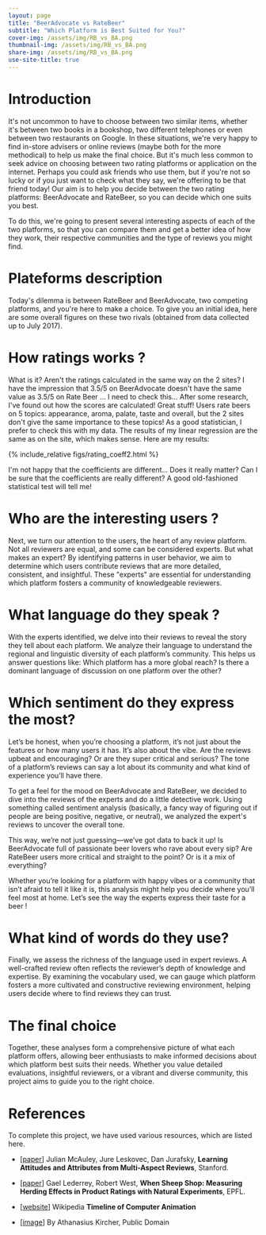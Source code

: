 ```yaml
---
layout: page
title: "BeerAdvocate vs RateBeer" 
subtitle: "Which Platform is Best Suited for You?"
cover-img: /assets/img/RB_vs_BA.png
thumbnail-img: /assets/img/RB_vs_BA.png
share-img: /assets/img/RB_vs_BA.png
use-site-title: true
---
```


# Introduction
It's not uncommon to have to choose between two similar items, whether it's between two books in a bookshop, two different telephones or even between two restaurants on Google. In these situations, we're very happy to find in-store advisers or online reviews (maybe both for the more methodical) to help us make the final choice. But it's much less common to seek advice on choosing between two rating platforms or application on the internet. Perhaps you could ask friends who use them, but if you're not so lucky or if you just want to check what they say, we're offering to be that friend today! Our aim is to help you decide between the two rating platforms: BeerAdvocate and RateBeer, so you can decide which one suits you best. 

To do this, we're going to present several interesting aspects of each of the two platforms, so that you can compare them and get a better idea of how they work, their respective communities and the type of reviews you might find.

# Plateforms description

Today's dilemma is between RateBeer and BeerAdvocate, two competing platforms, and you're here to make a choice. To give you an initial idea, here are some overall figures on these two rivals (obtained from data collected up to July 2017).

# How ratings works ?

What is it? Aren't the ratings calculated in the same way on the 2 sites? I have the impression that 3.5/5 on BeerAdvocate doesn't have the same value as 3.5/5 on Rate Beer ... I need to check this...
After some research, I've found out how the scores are calculated! Great stuff! Users rate beers on 5 topics: appearance, aroma, palate, taste and overall, but the 2 sites don't give the same importance to these topics! As a good statistician, I prefer to check this with my data. The results of my linear regression are the same as on the site, which makes sense. Here are my results: 

{% include_relative figs/rating_coeff2.html %}

I'm not happy that the coefficients are different... Does it really matter? Can I be sure that the coefficients are really different? A good old-fashioned statistical test will tell me!  


# Who are the interesting users ?

Next, we turn our attention to the users, the heart of any review platform. Not all reviewers are equal, and some can be considered experts. But what makes an expert? By identifying patterns in user behavior, we aim to determine which users contribute reviews that are more detailed, consistent, and insightful. These "experts" are essential for understanding which platform fosters a community of knowledgeable reviewers.

# What language do they speak ?

With the experts identified, we delve into their reviews to reveal the story they tell about each platform. We analyze their language to understand the regional and linguistic diversity of each platform’s community. This helps us answer questions like: Which platform has a more global reach? Is there a dominant language of discussion on one platform over the other?

# Which sentiment do they express the most?

Let’s be honest, when you’re choosing a platform, it’s not just about the features or how many users it has. It’s also about the vibe. Are the reviews upbeat and encouraging? Or are they super critical and serious? The tone of a platform’s reviews can say a lot about its community and what kind of experience you’ll have there.

To get a feel for the mood on BeerAdvocate and RateBeer, we decided to dive into the reviews of the experts and do a little detective work. Using something called sentiment analysis (basically, a fancy way of figuring out if people are being positive, negative, or neutral), we analyzed the expert's reviews to uncover the overall tone.

This way, we’re not just guessing—we’ve got data to back it up! Is BeerAdvocate full of passionate beer lovers who rave about every sip? Are RateBeer users more critical and straight to the point? Or is it a mix of everything?

Whether you’re looking for a platform with happy vibes or a community that isn’t afraid to tell it like it is, this analysis might help you decide where you’ll feel most at home. Let’s see the way the experts express their taste for a beer !

# What kind of words do they use?

Finally, we assess the richness of the language used in expert reviews. A well-crafted review often reflects the reviewer’s depth of knowledge and expertise. By examining the vocabulary used, we can gauge which platform fosters a more cultivated and constructive reviewing environment, helping users decide where to find reviews they can trust.

# The final choice

Together, these analyses form a comprehensive picture of what each platform offers, allowing beer enthusiasts to make informed decisions about which platform best suits their needs. Whether you value detailed evaluations, insightful reviewers, or a vibrant and diverse community, this project aims to guide you to the right choice.

# References

To complete this project, we have used various resources, which are listed here.

- [[paper][A]] Julian McAuley, Jure Leskovec, Dan Jurafsky, **Learning Attitudes and Attributes from Multi-Aspect Reviews**, Stanford.

- [[paper][B]] Gael Lederrey, Robert West, **When Sheep Shop: Measuring Herding Effects in Product Ratings with Natural Experiments**, EPFL.



- [[website][14]] Wikipedia **Timeline of Computer Animation**

- [[image][G]] By Athanasius Kircher, Public Domain

[A]: http://i.stanford.edu/~julian/pdfs/icdm2012.pdf
[B]: https://dlab.epfl.ch/people/west/pub/Lederrey-West_WWW-18.pdf

[14]: https://en.wikipedia.org/wiki/Timeline_of_computer_animation_in_film_and_television
[G]: https://commons.wikimedia.org/w/index.php?curid=52666213
